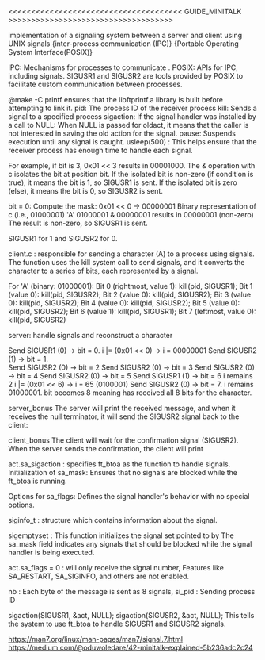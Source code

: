 <<<<<<<<<<<<<<<<<<<<<<<<<<<<<<<<<<<<<< GUIDE_MINITALK >>>>>>>>>>>>>>>>>>>>>>>>>>>>>>>>>>>>

implementation of a signaling system between a server and client using UNIX signals
{inter-process communication (IPC)}
{Portable Operating System Interface(POSIX)}

IPC: Mechanisms for processes to communicate .
POSIX: APIs for IPC, including signals.
SIGUSR1 and SIGUSR2 are tools provided by POSIX to facilitate custom communication between processes.


@make -C printf ensures that the libftprintf.a library is built before attempting to link it.
pid: The process ID of the receiver process
 kill: Sends a signal to a specified process
sigaction: If the signal handler was installed by a call to
NULL: When NULL is passed for oldact, it means that the caller is not interested in saving the old action for the signal.
 pause: Suspends execution until any signal is caught.
usleep(500) : This helps ensure that the receiver process has enough time to handle each signal.
                   
For example, if bit is 3, 0x01 << 3 results in 00001000.
The & operation with c isolates the bit at position bit.
If the isolated bit is non-zero (if condition is true), it means the bit is 1, so SIGUSR1 is sent.
If the isolated bit is zero (else), it means the bit is 0, so SIGUSR2 is sent.

bit = 0:
Compute the mask: 0x01 << 0 → 00000001
Binary representation of c (i.e., 01000001) 'A'
01000001 & 00000001 results in 00000001 (non-zero)
The result is non-zero, so SIGUSR1 is sent.

SIGUSR1 for 1 and SIGUSR2 for 0.

client.c :
responsible for sending a character (A) to a process using signals. The function uses the kill system call to send signals, and it converts the character to a series of bits, each represented by a signal.

For 'A' (binary: 01000001):
Bit 0 (rightmost, value 1): kill(pid, SIGUSR1);
Bit 1 (value 0): kill(pid, SIGUSR2);
Bit 2 (value 0): kill(pid, SIGUSR2);
Bit 3 (value 0): kill(pid, SIGUSR2);
Bit 4 (value 0): kill(pid, SIGUSR2);
Bit 5 (value 0): kill(pid, SIGUSR2);
Bit 6 (value 1): kill(pid, SIGUSR1);
Bit 7 (leftmost, value 0): kill(pid, SIGUSR2)

server:
handle signals and reconstruct a character

Send SIGUSR1 (0) → bit = 0.        i |= (0x01 << 0) → i = 00000001
Send SIGUSR2 (1) → bit = 1.     
Send SIGUSR2 (0) → bit = 2
Send SIGUSR2 (0) → bit = 3
Send SIGUSR2 (0) → bit = 4
Send SIGUSR2 (0) → bit = 5
Send SIGUSR1 (1) → bit = 6   i remains 2 i |= (0x01 << 6) → i = 65 (0100001)
Send SIGUSR2 (0) → bit = 7. i remains 01000001.
bit becomes 8 meaning has received all 8 bits for the character.

server_bonus
The server will print the received message, and when it receives the null terminator, it will send the SIGUSR2 signal back to the client:

client_bonus
 The client will wait for the confirmation signal (SIGUSR2). When the server sends the confirmation, the client will print

act.sa_sigaction : specifies ft_btoa as the function to handle signals.
Initialization of sa_mask: Ensures that no signals are blocked while the ft_btoa is running.

Options for sa_flags: Defines the signal handler's behavior with no special options.

siginfo_t : structure which contains information about the signal.

sigemptyset :  This function initializes the signal set pointed to by 
The sa_mask field indicates any signals that should be blocked while the signal handler is being executed. 

act.sa_flags = 0 :  will only receive the signal number, Features like SA_RESTART, SA_SIGINFO, and others are not enabled.

nb :
Each byte of the message is sent as 8 signals,
si_pid : Sending process ID

sigaction(SIGUSR1, &act, NULL);
sigaction(SIGUSR2, &act, NULL);
This tells the system to use ft_btoa to handle SIGUSR1 and SIGUSR2 signals.


https://man7.org/linux/man-pages/man7/signal.7.html
https://medium.com/@oduwoledare/42-minitalk-explained-5b236adc2c24

